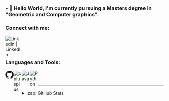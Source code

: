 ### - 🏮 Hello World, i'm currently pursuing a Masters degree in "Geometric and Computer graphics".

### Connect with me:

[<img align="left" alt="LinkedIn | LinkedIn" width="50px" src="https://cdn.jsdelivr.net/npm/simple-icons@v3/icons/linkedin.svg" />][linkedin]



<br />
<br />
<br />


### Languages and Tools:

<img align="left" alt="GitHub" width="26px" src="https://raw.githubusercontent.com/github/explore/78df643247d429f6cc873026c0622819ad797942/topics/github/github.png" />
<img align="left" alt="cplusplus" width="26px" src="https://cdn.jsdelivr.net/npm/simple-icons@3.12.3/icons/cplusplus.svg" />
<img align="left" alt="Java" width="26px" src="https://cdn.jsdelivr.net/npm/simple-icons@3.12.3/icons/java.svg" />
<img align="left" alt="Python" width="26px" src="https://cdn.jsdelivr.net/npm/simple-icons@3.12.3/icons/python.svg" />


<br />
<br />

---


<details>
  <summary>:zap: GitHub Stats</summary>

  <img align="left" alt="codeSTACKr's GitHub Stats" src="https://github-readme-stats.codestackr.vercel.app/api?username=MatthieuEdelmann&show_icons=true&hide_border=true" />

</details>


[linkedin]: https://www.linkedin.com/in/matthieu-edelmann-820261198?originalSubdomain=fr

